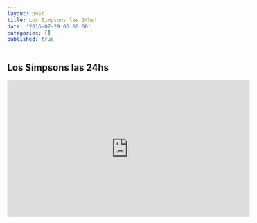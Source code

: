 ```yaml
---
layout: post
title: Los Simpsons las 24hs!
date: '2016-07-29 00:00:00'
categories: []
published: true
---
```

## Los Simpsons las 24hs

<iframe width="560" height="315" src="https://www.youtube.com/embed/MBzZiY2Hv1U" frameborder="0" allowfullscreen></iframe>

